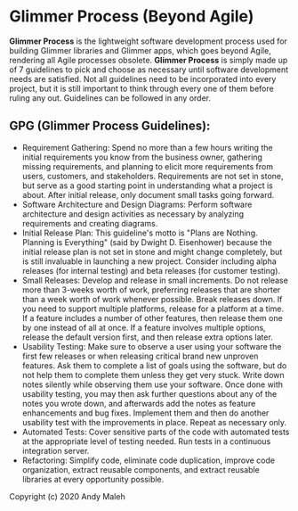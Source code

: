 # Glimmer Process (Beyond Agile)

**Glimmer Process** is the lightweight software development process used for building Glimmer libraries and Glimmer apps, which goes beyond Agile, rendering all Agile processes obsolete. **Glimmer Process** is simply made up of 7 guidelines to pick and choose as necessary until software development needs are satisfied. Not all guidelines need to be incorporated into every project, but it is still important to think through every one of them before ruling any out. Guidelines can be followed in any order. 

## GPG (Glimmer Process Guidelines):
- Requirement Gathering: Spend no more than a few hours writing the initial requirements you know from the business owner, gathering missing requirements, and planning to elicit more requirements from users, customers, and stakeholders. Requirements are not set in stone, but serve as a good starting point in understanding what a project is about. After initial release, only document small tasks going forward.
- Software Architecture and Design Diagrams: Perform software architecture and design activities as necessary by analyzing requirements and creating diagrams.
- Initial Release Plan: This guideline's motto is "Plans are Nothing. Planning is Everything" (said by Dwight D. Eisenhower) because the initial release plan is not set in stone and might change completely, but is still invaluable in launching a new project. Consider including alpha releases (for internal testing) and beta releases (for customer testing).
- Small Releases: Develop and release in small increments. Do not release more than 3-weeks worth of work, preferring releases that are shorter than a week worth of work whenever possible. Break releases down. If you need to support multiple platforms, release for a platform at a time. If a feature includes a number of other features, then release them one by one instead of all at once. If a feature involves multiple options, release the default version first, and then release extra options later.
- Usability Testing: Make sure to observe a user using your software the first few releases or when releasing critical brand new unproven features. Ask them to complete a list of goals using the software, but do not help them to complete them unless they get very stuck. Write down notes silently while observing them use your software. Once done with usability testing, you may then ask further questions about any of the notes you wrote down, and afterwards add the notes as feature enhancements and bug fixes. Implement them and then do another usability test with the improvements in place. Repeat as necessary only.
- Automated Tests: Cover sensitive parts of the code with automated tests at the appropriate level of testing needed. Run tests in a continuous integration server.
- Refactoring: Simplify code, eliminate code duplication, improve code organization, extract reusable components, and extract reusable libraries at every opportunity possible.

Copyright (c) 2020 Andy Maleh
